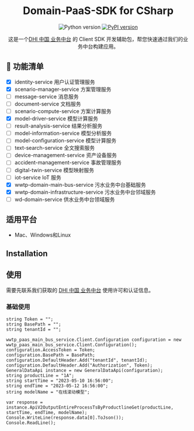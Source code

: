 <h1 align="center"> Domain-PaaS-SDK for CSharp </h1>
<div align="center">

 ![Python version](https://img.shields.io/pypi/pyversions/mikeio.svg)
[![PyPI version](https://badge.fury.io/py/domain_paas_sdk_python.svg)](https://badge.fury.io/py/domain_paas_sdk_python)
  
这是一个[DHI 中国 业务中台](https://online-products.dhichina.cn/) 的 Client SDK 开发辅助包，帮您快速通过我们的业务中台构建应用。

</div>

## 🔆 功能清单

- [x] identity-service 用户认证管理服务
- [x] scenario-manager-service 方案管理服务
- [ ] message-service 消息服务
- [ ] document-service 文档服务
- [ ] scenario-compute-service 方案计算服务
- [x] model-driver-service 模型计算服务
- [ ] result-analysis-service 结果分析服务
- [ ] model-information-service 模型分析服务
- [ ] model-configuration-service 模型计算服务
- [ ] text-search-service 全文搜索服务
- [ ] device-management-service 资产设备服务
- [ ] accident-management-service 事故管理服务
- [ ] digital-twin-service 模型映射服务
- [ ] iot-service IoT 服务
- [x] wwtp-domain-main-bus-service 污水业务中台基础服务
- [x] wwtp-domain-infrastructure-service 污水业务中台邻域服务
- [ ] wd-domain-service 供水业务中台领域服务

## 适用平台
* Mac、Windows和Linux

## Installation



## 使用

需要先联系我们获取的 [DHI 中国 业务中台](https://online-products.dhichina.cn/) 使用许可和认证信息。

### 基础使用

```
string Token = "";
string BasePath = "";
string tenantId = "";

wwtp_paas_main_bus_service.Client.Configuration configuration = new wwtp_paas_main_bus_service.Client.Configuration();
configuration.AccessToken = Token;
configuration.BasePath = BasePath;
configuration.DefaultHeader.Add("tenantId", tenantId);
configuration.DefaultHeader.Add("Authorization", Token);
GeneralDataApi instance = new GeneralDataApi(configuration);
string productLine = "1A";
string startTime = "2023-05-10 16:56:00";
string endTime = "2023-05-12 16:56:00";
string modelName = "在线滚动模型";

var response = instance.ApiV2OutputEntireProcessTsByProductlineGet(productLine, startTime, endTime, modelName);
Console.WriteLine(response.data[0].ToJson());
Console.ReadLine();
```
